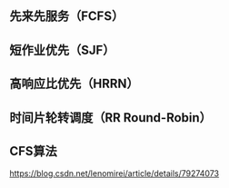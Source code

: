 ## 先来先服务（FCFS）



## 短作业优先（SJF）

## 高响应比优先（HRRN）





## 时间片轮转调度（RR Round-Robin）



## CFS算法





https://blog.csdn.net/lenomirei/article/details/79274073
